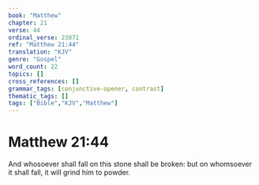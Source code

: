 ```yaml
---
book: "Matthew"
chapter: 21
verse: 44
ordinal_verse: 23871
ref: "Matthew 21:44"
translation: "KJV"
genre: "Gospel"
word_count: 22
topics: []
cross_references: []
grammar_tags: [conjunctive-opener, contrast]
thematic_tags: []
tags: ["Bible","KJV","Matthew"]
---
```


# Matthew 21:44

And whosoever shall fall on this stone shall be broken: but on whomsoever it shall fall, it will grind him to powder.
